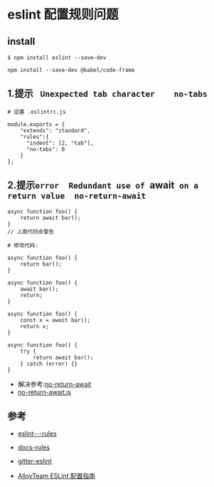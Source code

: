 # eslint 配置规则问题


## install

```
$ npm install eslint --save-dev

npm install --save-dev @babel/code-frame
```


## 1.提示 ` Unexpected tab character    no-tabs`

```
# 设置 .eslintrc.js

module.exports = {
    "extends": "standard",
    "rules":{
      "indent": [2, "tab"],
      "no-tabs": 0
    }
};
```


## 2.提示`error  Redundant use of `await` on a return value  no-return-await`

```
async function foo() {
    return await bar();
}
// 上面代码会警告

# 修改代码: 

async function foo() {
    return bar();
}

async function foo() {
    await bar();
    return;
}

async function foo() {
    const x = await bar();
    return x;
}

async function foo() {
    try {
        return await bar();
    } catch (error) {}
}

```
- 解决参考:[no-return-await](https://eslint.org/docs/rules/no-return-await)
- [no-return-await.js](https://github.com/eslint/eslint/blob/master/lib/rules/no-return-await.js)



## 参考
- [eslint---rules](https://github.com/eslint/eslint/tree/master/lib/rules)
- [docs-rules](https://eslint.org/docs/rules/)
- [gitter-eslint](https://gitter.im/eslint/eslint)

- [AlloyTeam ESLint 配置指南](http://www.alloyteam.com/2017/08/13065/)
